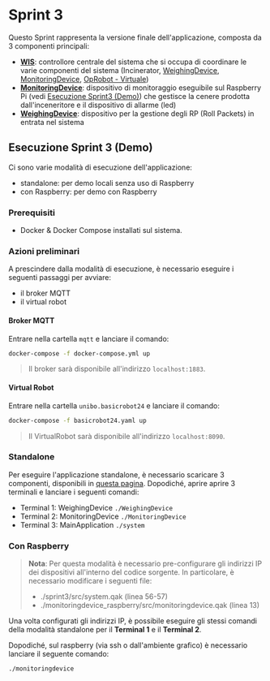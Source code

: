 # Sprint 3

Questo Sprint rappresenta la versione finale dell'applicazione, composta da 3 componenti principali:
- **[WIS](./src/system.qak)**: controllore centrale del sistema che si occupa di coordinare le varie componenti del sistema (Incinerator, [WeighingDevice](./src/scale.qak), [MonitoringDevice](./src/monitoringdevice.qak), [OpRobot - Virtuale](../html/VirtualRobot23.html))
- **[MonitoringDevice](./src/monitoringdevice.qak)**: dispositivo di monitoraggio eseguibile sul Raspberry Pi (vedi [Esecuzione Sprint3 (Demo)](#esecuzione-sprint3-demo)) che gestisce la cenere prodotta dall'inceneritore e il dispositivo di allarme (led)
- **[WeighingDevice](./src/scale.qak)**: dispositivo per la gestione degli RP (Roll Packets) in entrata nel sistema

## Esecuzione Sprint 3 (Demo)

Ci sono varie modalità di esecuzione dell'applicazione:
- standalone: per demo locali senza uso di Raspberry
- con Raspberry: per demo con Raspberry

### Prerequisiti

- Docker & Docker Compose installati sul sistema.

### Azioni preliminari

A prescindere dalla modalità di esecuzione, è necessario eseguire i seguenti passaggi per avviare:
- il broker MQTT
- il virtual robot

#### Broker MQTT

Entrare nella cartella `mqtt` e lanciare il comando:

```bash
docker-compose -f docker-compose.yml up
```

> Il broker sarà disponibile all'indirizzo `localhost:1883`.

#### Virtual Robot

Entrare nella cartella `unibo.basicrobot24` e lanciare il comando:

```bash
docker-compose -f basicrobot24.yaml up
```

> Il VirtualRobot sarà disponibile all'indirizzo `localhost:8090`.

### Standalone

Per eseguire l'applicazione standalone, è necessario scaricare 3 componenti, disponibili in [questa pagina](). Dopodiché, aprire aprire 3 terminali e lanciare i seguenti comandi:

- Terminal 1: WeighingDevice `./WeighingDevice`
- Terminal 2: MonitoringDevice `./MonitoringDevice`
- Terminal 3: MainApplication `./system`

### Con Raspberry

> **Nota**: Per questa modalità è necessario pre-configurare gli indirizzi IP dei dispositivi all'interno del codice sorgente. In particolare, è necessario modificare i seguenti file:
> - ./sprint3/src/system.qak (linea 56-57)
> - ./monitoringdevice_raspberry/src/monitoringdevice.qak (linea 13)

Una volta configurati gli indirizzi IP, è possibile eseguire gli stessi comandi della modalità standalone per il **Terminal 1** e il **Terminal 2**.

Dopodiché, sul raspberry (via ssh o dall'ambiente grafico) è necessario lanciare il seguente comando:

```bash
./monitoringdevice
```
